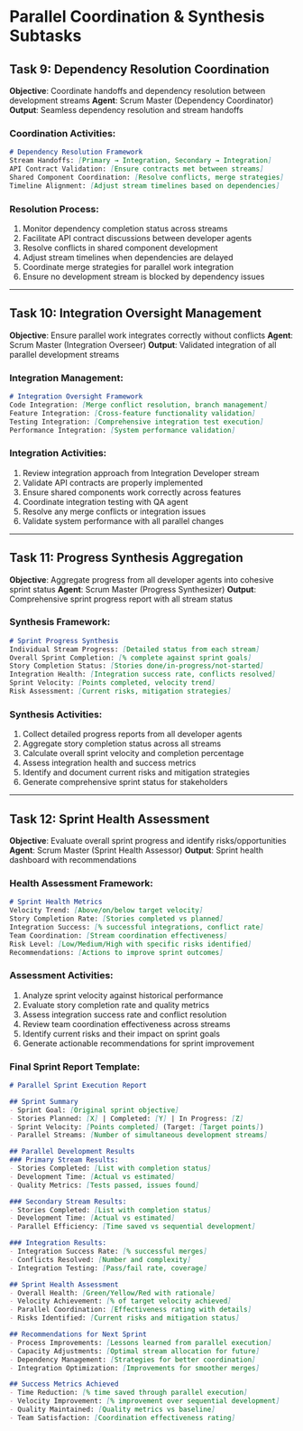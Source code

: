 # Parallel Coordination & Synthesis Subtasks

## Task 9: Dependency Resolution Coordination
**Objective**: Coordinate handoffs and dependency resolution between development streams
**Agent**: Scrum Master (Dependency Coordinator)
**Output**: Seamless dependency resolution and stream handoffs

### Coordination Activities:
```markdown
# Dependency Resolution Framework
Stream Handoffs: [Primary → Integration, Secondary → Integration]
API Contract Validation: [Ensure contracts met between streams]
Shared Component Coordination: [Resolve conflicts, merge strategies]
Timeline Alignment: [Adjust stream timelines based on dependencies]
```

### Resolution Process:
1. Monitor dependency completion status across streams
2. Facilitate API contract discussions between developer agents
3. Resolve conflicts in shared component development
4. Adjust stream timelines when dependencies are delayed
5. Coordinate merge strategies for parallel work integration
6. Ensure no development stream is blocked by dependency issues

---

## Task 10: Integration Oversight Management
**Objective**: Ensure parallel work integrates correctly without conflicts
**Agent**: Scrum Master (Integration Overseer)
**Output**: Validated integration of all parallel development streams

### Integration Management:
```markdown
# Integration Oversight Framework
Code Integration: [Merge conflict resolution, branch management]
Feature Integration: [Cross-feature functionality validation]
Testing Integration: [Comprehensive integration test execution]
Performance Integration: [System performance validation]
```

### Integration Activities:
1. Review integration approach from Integration Developer stream
2. Validate API contracts are properly implemented
3. Ensure shared components work correctly across features
4. Coordinate integration testing with QA agent
5. Resolve any merge conflicts or integration issues
6. Validate system performance with all parallel changes

---

## Task 11: Progress Synthesis Aggregation
**Objective**: Aggregate progress from all developer agents into cohesive sprint status
**Agent**: Scrum Master (Progress Synthesizer)
**Output**: Comprehensive sprint progress report with all stream status

### Synthesis Framework:
```markdown
# Sprint Progress Synthesis
Individual Stream Progress: [Detailed status from each stream]
Overall Sprint Completion: [% complete against sprint goals]
Story Completion Status: [Stories done/in-progress/not-started]
Integration Health: [Integration success rate, conflicts resolved]
Sprint Velocity: [Points completed, velocity trend]
Risk Assessment: [Current risks, mitigation strategies]
```

### Synthesis Activities:
1. Collect detailed progress reports from all developer agents
2. Aggregate story completion status across all streams
3. Calculate overall sprint velocity and completion percentage
4. Assess integration health and success metrics
5. Identify and document current risks and mitigation strategies
6. Generate comprehensive sprint status for stakeholders

---

## Task 12: Sprint Health Assessment
**Objective**: Evaluate overall sprint progress and identify risks/opportunities
**Agent**: Scrum Master (Sprint Health Assessor)
**Output**: Sprint health dashboard with recommendations

### Health Assessment Framework:
```markdown
# Sprint Health Metrics
Velocity Trend: [Above/on/below target velocity]
Story Completion Rate: [Stories completed vs planned]
Integration Success: [% successful integrations, conflict rate]
Team Coordination: [Stream coordination effectiveness]
Risk Level: [Low/Medium/High with specific risks identified]
Recommendations: [Actions to improve sprint outcomes]
```

### Assessment Activities:
1. Analyze sprint velocity against historical performance
2. Evaluate story completion rate and quality metrics
3. Assess integration success rate and conflict resolution
4. Review team coordination effectiveness across streams
5. Identify current risks and their impact on sprint goals
6. Generate actionable recommendations for sprint improvement

### Final Sprint Report Template:
```markdown
# Parallel Sprint Execution Report

## Sprint Summary
- Sprint Goal: [Original sprint objective]
- Stories Planned: [X] | Completed: [Y] | In Progress: [Z]
- Sprint Velocity: [Points completed] (Target: [Target points])
- Parallel Streams: [Number of simultaneous development streams]

## Parallel Development Results
### Primary Stream Results:
- Stories Completed: [List with completion status]
- Development Time: [Actual vs estimated]
- Quality Metrics: [Tests passed, issues found]

### Secondary Stream Results:
- Stories Completed: [List with completion status]  
- Development Time: [Actual vs estimated]
- Parallel Efficiency: [Time saved vs sequential development]

### Integration Results:
- Integration Success Rate: [% successful merges]
- Conflicts Resolved: [Number and complexity]
- Integration Testing: [Pass/fail rate, coverage]

## Sprint Health Assessment
- Overall Health: [Green/Yellow/Red with rationale]
- Velocity Achievement: [% of target velocity achieved]
- Parallel Coordination: [Effectiveness rating with details]
- Risks Identified: [Current risks and mitigation status]

## Recommendations for Next Sprint
- Process Improvements: [Lessons learned from parallel execution]
- Capacity Adjustments: [Optimal stream allocation for future]
- Dependency Management: [Strategies for better coordination]
- Integration Optimization: [Improvements for smoother merges]

## Success Metrics Achieved
- Time Reduction: [% time saved through parallel execution]
- Velocity Improvement: [% improvement over sequential development]  
- Quality Maintained: [Quality metrics vs baseline]
- Team Satisfaction: [Coordination effectiveness rating]
```